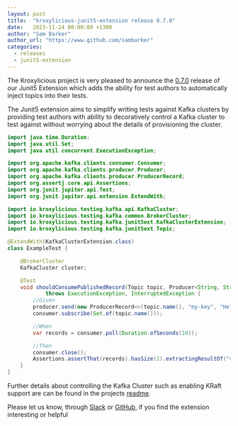 ```yaml
---
layout: post
title:  "kroxylicious-junit5-extension release 0.7.0"
date:   2023-11-24 00:00:00 +1300
author: "Sam Barker"
author_url: "https://www.github.com/sambarker"
categories: 
  - releases
  - junit5-extension
---
```


The Kroxylicious project is very pleased to announce the [0.7.0](https://github.com/kroxylicious/kroxylicious-junit5-extension/releases/tag/v0.7.0) release of our Junit5 Extension which adds the ability for test authors to automatically inject topics into their tests. 

The Junit5 extension aims to simplify writing tests against Kafka clusters by providing test authors with ability to decoratively control a Kafka cluster to test against without worrying about the details of provisioning the cluster. 

```java
import java.time.Duration;
import java.util.Set;
import java.util.concurrent.ExecutionException;

import org.apache.kafka.clients.consumer.Consumer;
import org.apache.kafka.clients.producer.Producer;
import org.apache.kafka.clients.producer.ProducerRecord;
import org.assertj.core.api.Assertions;
import org.junit.jupiter.api.Test;
import org.junit.jupiter.api.extension.ExtendWith;

import io.kroxylicious.testing.kafka.api.KafkaCluster;
import io.kroxylicious.testing.kafka.common.BrokerCluster;
import io.kroxylicious.testing.kafka.junit5ext.KafkaClusterExtension;
import io.kroxylicious.testing.kafka.junit5ext.Topic;

@ExtendWith(KafkaClusterExtension.class)
class ExampleTest {

    @BrokerCluster
    KafkaCluster cluster;

    @Test
    void shouldConsumePublishedRecord(Topic topic, Producer<String, String> producer, Consumer<String, String> consumer)
            throws ExecutionException, InterruptedException {
        //Given
        producer.send(new ProducerRecord<>(topic.name(), "my-key", "Hello, world!")).get();
        consumer.subscribe(Set.of(topic.name()));

        //When
        var records = consumer.poll(Duration.ofSeconds(10));

        //Then
        consumer.close();
        Assertions.assertThat(records).hasSize(1).extractingResultOf("value").containsExactly("Hello, world!");
    }
}
```

Further details about controlling the Kafka Cluster such as enabling KRaft support are can be found in the projects [readme](https://github.com/kroxylicious/kroxylicious-junit5-extension).

Please let us know, through [Slack](https://kroxylicious.slack.com) or [GitHub](https://github.com/kroxylicious/kroxylicious-junit5-extension/issues), if you find the extension interesting or helpful  
